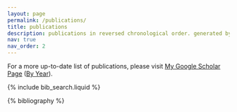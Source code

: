 ```yaml
---
layout: page
permalink: /publications/
title: publications
description: publications in reversed chronological order. generated by jekyll-scholar.
nav: true
nav_order: 2
---
```


<!-- _pages/publications.md -->

<!-- Onclick Filter -->
<script>
function filterSubject(filter) {
  // Select all bibliography sections (years)
  var years = document.querySelectorAll(".bibliography");

  years.forEach(function (year) {
    // Get all rows within this year
    var rows = year.querySelectorAll(".row");
    let hasVisibleRows = false;

    rows.forEach(function (row) {
      var categoryTag = row.querySelector(".category-tag");

      // Check if the row matches the filter
      if (categoryTag && categoryTag.textContent.trim().toLowerCase().includes(filter.toLowerCase())) {
        row.style.display = ""; // Show matching rows
        hasVisibleRows = true; // Mark as having visible rows
      } else {
        row.style.display = "none"; // Hide non-matching rows
      }
    });

    // Check if the previous sibling (h2) exists and toggle its visibility
    var yearHeading = year.previousElementSibling;
    if (yearHeading && yearHeading.tagName === "H2") {
      if (hasVisibleRows) {
        yearHeading.style.display = ""; // Show the h2
        year.style.display = ""; // Show the ol
      } else {
        yearHeading.style.display = "none"; // Hide the h2
        year.style.display = "none"; // Hide the ol
      }
    }
  });
}
</script>






<!-- Bibsearch Feature -->

For a more up-to-date list of publications, please visit [My Google Scholar Page](https://scholar.google.com/citations?user=QXHb8CcAAAAJ&hl=en) ([By Year](https://scholar.google.com/citations?hl=en&user=QXHb8CcAAAAJ&view_op=list_works&sortby=pubdate)).


<!-- Auto Category Label Creation -->
<script>
// Function to dynamically generate badge styles and elements
document.addEventListener("DOMContentLoaded", function () {
  // Get all category tags
  const categoryTags = document.querySelectorAll(".category-tag");
  const categorySet = new Set(); // To store unique categories

  // Extract unique categories
  categoryTags.forEach(tag => {
    const categories = tag.textContent.trim().split(",").map(cat => cat.trim());
    categories.forEach(cat => categorySet.add(cat));
  });

  // Assign colors to categories
  const categoryColors = {};
  const colorPalette = [
    "#6c757d", "#17a2b8", "#007bff", "#28a745", "#ffc107", "#fd7e14", "#dc3545", "#20c997",
    "#6610f2", "#e83e8c", "#20b2aa", "#ffa07a", "#87cefa", "#32cd32", "#ff4500", "#800080",
    "#808000", "#ff6347", "#4682b4", "#008080", "#000080", "#b8860b", "#9932cc", "#ff00ff"
  ]; // Expanded palette with diverse colors
  let colorIndex = 0;

  categorySet.forEach(category => {
    categoryColors[category.toLowerCase()] = colorPalette[colorIndex % colorPalette.length];
    colorIndex++;
  });

  // Generate styles dynamically
  const styleBlock = document.createElement("style");
  let styles = `
    .badge {
      display: inline-block;
      padding: 8px 12px;
      font-size: 14px;
      font-weight: bold;
      text-transform: capitalize;
      border-radius: 12px;
      color: white;
      text-align: center;
      white-space: nowrap;
      margin: 5px;
      box-shadow: 0px 2px 4px rgba(0, 0, 0, 0.2);
      cursor: pointer;
      transition: transform 0.2s ease, background-color 0.2s ease;
    }
    .badge:hover {
      transform: scale(1.05);
    }

    /* Style for the "All" badge */
    .badge-all {
      background-color: #343a40; /* Dark grey */
      color: white;
    }
  `;

  // Add a specific style for each category
  for (const [category, color] of Object.entries(categoryColors)) {
    styles += `
      .badge-${category.replace(/\s+/g, "-").toLowerCase()} {
        background-color: ${color};
      }
    `;
  }
  styleBlock.textContent = styles;
  document.head.appendChild(styleBlock);

  // Generate badge elements
  const badgeContainer = document.createElement("p");
  badgeContainer.innerHTML = `
    <abbr class="badge badge-all" onclick="filterSubject('')" style="cursor: pointer;">All</abbr>&ensp;
    ${Array.from(categorySet)
      .map(category => {
        const className = `badge-${category.replace(/\s+/g, "-").toLowerCase()}`;
        return `<abbr class="badge ${className}" onclick="filterSubject('${category.toLowerCase()}')" style="cursor: pointer;">${category}</abbr>&ensp;`;
      })
      .join("")}
  `;

  // Append the badges to the center element
  const centerElement = document.querySelector("center");
  if (centerElement) {
    centerElement.innerHTML = ""; // Clear previous content
    centerElement.appendChild(badgeContainer);
  }
});
</script>
<center>
  <!-- Dynamic badges will be inserted here by the script -->
</center>



<!-- Example of Manually Adding the badge
<center>
<p>
<abbr class="{{site.data.badge_colors['darkgrey']}}" onclick="filterSubject('')" style="cursor: pointer;">All</abbr>&ensp;
<abbr class="{{site.data.badge_colors['cyan']}}" onclick="filterSubject('geometry')" style="cursor: pointer;">Geometry</abbr>&ensp;
<abbr class="{{site.data.badge_colors['blue']}}" onclick="filterSubject('applied')" style="cursor: pointer;">Interdisciplinary</abbr>&ensp;
<abbr class="{{site.data.badge_colors['green']}}" onclick="filterSubject('books')" style="cursor: pointer;">Children Books</abbr>&ensp;
</p>
</center>

My <b>45+ pieces</b> both within geometry as well as on other topics are listed below in reverse chronological order by year. Note that authors on all of my publications appear alphabetically except in our Nature Scientific Reports paper, where authors are by contribution.
Citations to my papers can be found on <a href="https://scholar.google.com/citations?user=5cLd6dIAAAAJ&hl=en">Google Scholar</a>.
Paper tags are colored as follows:

<center>
<p>
<span class="badge badge-danger">journal article</span>
<span class="badge badge-primary">conference article</span> 
<span class="badge badge-warning">editorial work</span> 
<span class="badge badge-light">manuscript</span> .
</p>
</center>
-->





{% include bib_search.liquid %}

<div class="publications">


{% bibliography %}

</div>
